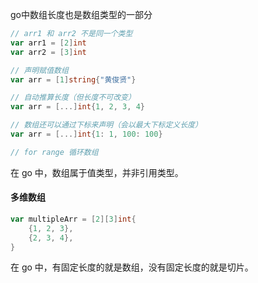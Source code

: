 go中数组长度也是数组类型的一部分

```go
// arr1 和 arr2 不是同一个类型  
var arr1 = [2]int
var arr2 = [3]int

// 声明赋值数组
var arr = [1]string{"黄俊贤"}

// 自动推算长度（但长度不可改变）
var arr = [...]int{1, 2, 3, 4}

// 数组还可以通过下标来声明（会以最大下标定义长度）
var arr = [...]int{1: 1, 100: 100}

// for range 循环数组
```

在 go 中，数组属于值类型，并非引用类型。

#### 多维数组

```go
var multipleArr = [2][3]int{
    {1, 2, 3},
    {2, 3, 4},
}
```

在 go 中，有固定长度的就是数组，没有固定长度的就是切片。 


